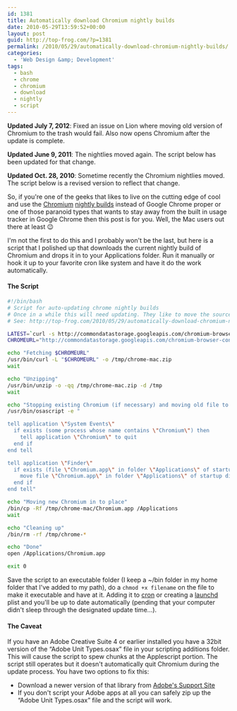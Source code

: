 ```yaml
---
id: 1381
title: Automatically download Chromium nightly builds
date: 2010-05-29T13:59:52+00:00
layout: post
guid: http://top-frog.com/?p=1381
permalink: /2010/05/29/automatically-download-chromium-nightly-builds/
categories:
  - 'Web Design &amp; Development'
tags:
  - bash
  - chrome
  - chromium
  - download
  - nightly
  - script
---
```

<div class="quicknav">
  <p>
    <b>Updated July 7, 2012</b>: Fixed an issue on Lion where moving old version of Chromium to the trash would fail. Also now opens Chromium after the update is complete.
  </p>
  
  <p>
    <b>Updated June 9, 2011</b>: The nightlies moved again. The script below has been updated for that change.
  </p>
  
  <p>
    <b>Updated Oct. 28, 2010</b>: Sometime recently the Chromium nightlies moved. The script below is a revised version to reflect that change.
  </p>
</div>

So, if you're one of the geeks that likes to live on the cutting edge of cool and use the [Chromium](http://www.chromium.org/Home) [nightly builds](http://commondatastorage.googleapis.com/chromium-browser-continuous/index.html?path=Mac/) instead of Google Chrome proper or one of those paranoid types that wants to stay away from the built in usage tracker in Google Chrome then this post is for you. Well, the Mac users out there at least 😉

I'm not the first to do this and I probably won't be the last, but here is a script that I polished up that downloads the current nightly build of Chromium and drops it in to your Applications folder. Run it manually or hook it up to your favorite cron like system and have it do the work automatically.



#### The Script

``` sh
#!/bin/bash
# Script for auto-updating chrome nightly builds
# Once in a while this will need updating. They like to move the source periodically.
# See: http://top-frog.com/2010/05/29/automatically-download-chromium-nightly-builds/ for info

LATEST=`curl -s http://commondatastorage.googleapis.com/chromium-browser-continuous/Mac/LAST_CHANGE`
CHROMEURL="http://commondatastorage.googleapis.com/chromium-browser-continuous/Mac/$LATEST/chrome-mac.zip"

echo "Fetching $CHROMEURL"
/usr/bin/curl -L "$CHROMEURL" -o /tmp/chrome-mac.zip
wait

echo "Unzipping"
/usr/bin/unzip -o -qq /tmp/chrome-mac.zip -d /tmp
wait

echo "Stopping existing Chromium (if necessary) and moving old file to trash"
/usr/bin/osascript -e "

tell application \"System Events\"
  if exists (some process whose name contains \"Chromium\") then
    tell application \"Chromium\" to quit
  end if
end tell

tell application \"Finder\"
  if exists (file \"Chromium.app\" in folder \"Applications\" of startup disk)
    move file \"Chromium.app\" in folder \"Applications\" of startup disk to trash
  end if
end tell"

echo "Moving new Chromium in to place"
/bin/cp -Rf /tmp/chrome-mac/Chromium.app /Applications
wait

echo "Cleaning up"
/bin/rm -rf /tmp/chrome-*

echo "Done"
open /Applications/Chromium.app

exit 0
```

Save the script to an executable folder (I keep a ~/bin folder in my home folder that I've added to my path), do a `chmod +x filename` on the file to make it executable and have at it. Adding it to [cron](http://en.wikipedia.org/wiki/Cron) or creating a [launchd](http://developer.apple.com/macosx/launchd.html) plist and you'll be up to date automatically (pending that your computer didn't sleep through the designated update time…). 

#### The Caveat

If you have an Adobe Creative Suite 4 or earlier installed you have a 32bit version of the &#8220;Adobe Unit Types.osax&#8221; file in your scripting additions folder. This will cause the script to spew chunks at the Applescript portion. The script still operates but it doesn't automatically quit Chromium during the update process. You have two options to fix this:

  * Download a newer version of that library from [Adobe's Support Site](http://kb2.adobe.com/cps/516/cpsid_51615.html)
  * If you don't script your Adobe apps at all you can safely zip up the &#8220;Adobe Unit Types.osax&#8221; file and the script will work.